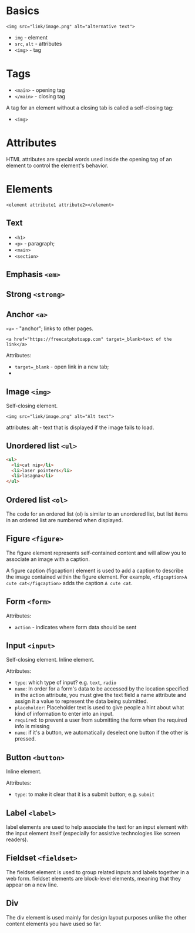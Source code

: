 # Basics

`<img src="link/image.png" alt="alternative text">`

- `img` - element
- `src`, `alt` - attributes
- `<img>` - tag



# Tags

- `<main>` - opening tag
- `</main>` - closing tag

A tag for an element without a closing tab is called a self-closing tag:
- `<img>`

# Attributes

HTML attributes are special words used inside the opening tag of an element to control the element's behavior.

# Elements

`<element attribute1 attribute2></element>`

## Text

- `<h1>`
- `<p>` - paragraph; 
- `<main>` 
- `<section>`

## Emphasis `<em>`

## Strong `<strong>`




## Anchor `<a>`
`<a>` - "anchor"; links to other pages. 

`<a href="https://freecatphotoapp.com" target=_blank>text of the link</a>`

Attributes:
- `target=_blank` - open link in a new tab; 
- 

## Image `<img>`

Self-closing element. 

`<img src="link/image.png" alt="Alt text">`

attributes: alt - text that is displayed if the image fails to load. 

## Unordered list `<ul>`

```html
<ul>
  <li>cat nip</li>
  <li>laser pointers</li>
  <li>lasagna</li>
</ul>
```

## Ordered list `<ol>`

The code for an ordered list (ol) is similar to an unordered list, but list items in an ordered list are numbered when displayed.

## Figure `<figure>`

The figure element represents self-contained content and will allow you to associate an image with a caption.

A figure caption (figcaption) element is used to add a caption to describe the image contained within the figure element. For example, `<figcaption>A cute cat</figcaption>` adds the caption `A cute cat`.

## Form `<form>`

Attributes:
- `action` - indicates where form data should be sent


## Input `<input>`

Self-closing element. Inline element. 

Attributes:
- `type`: which type of input? e.g. `text`, `radio`
- `name`: In order for a form's data to be accessed by the location specified in the action attribute, you must give the text field a name attribute and assign it a value to represent the data being submitted.
- `placeholder`: Placeholder text is used to give people a hint about what kind of information to enter into an input.
- `required`: to prevent a user from submitting the form when the required info is missing
- `name`: if it's a button, we automatically deselect one button if the other is pressed. 

## Button `<button>`

Inline element. 

Attributes:
- `type`: to make it clear that it is a submit button; e.g. `submit`

## Label `<label>`

label elements are used to help associate the text for an input element with the input element itself (especially for assistive technologies like screen readers).

## Fieldset `<fieldset>`

The fieldset element is used to group related inputs and labels together in a web form. 
fieldset elements are block-level elements, meaning that they appear on a new line.

## Div

The div element is used mainly for design layout purposes unlike the other content elements you have used so far.


